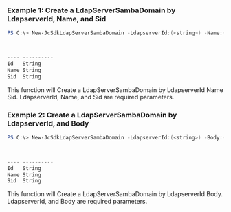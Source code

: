 ### Example 1: Create a LdapServerSambaDomain by LdapserverId, Name, and Sid
```powershell
PS C:\> New-JcSdkLdapServerSambaDomain -LdapserverId:(<string>) -Name:(<string>) -Sid:(<string>)



---- ----------
Id   String
Name String
Sid  String


```

This function will Create a LdapServerSambaDomain by LdapserverId Name Sid. LdapserverId, Name, and Sid are required parameters.

### Example 2: Create a LdapServerSambaDomain by LdapserverId, and Body
```powershell
PS C:\> New-JcSdkLdapServerSambaDomain -LdapserverId:(<string>) -Body:(<JumpCloud.SDK.V2.Models.SambaDomain>)



---- ----------
Id   String
Name String
Sid  String


```

This function will Create a LdapServerSambaDomain by LdapserverId Body. LdapserverId, and Body are required parameters.

